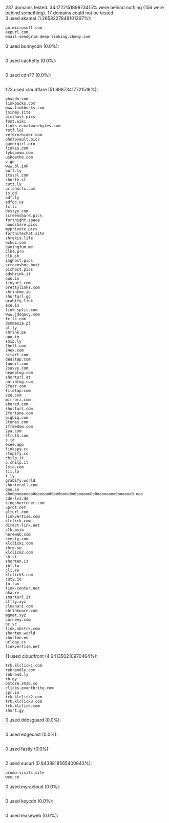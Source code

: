 237 domains tested. 34.177215189873415% were behind nothing (156 were behind something). 17 domains could not be tested.<br>
3 used akamai (1.2658227848101267%):
```
go.microsoft.com
eepurl.com
email-sendgrid-deep-linking.chewy.com
```

0 used bunnycdn (0.0%):
```

```

0 used cachefly (0.0%):
```

```

0 used cdn77 (0.0%):
```

```

123 used cloudflare (51.89873417721519%):
```
ahscdn.com
linkbucks.com
www.linkbucks.com
joinmy.site
picshost.pics
foot.wiki
links.e.malwarebytes.com
rotf.lol
refererhider.com
photovault.pics
gamergirl.pro
link1s.com
lyksoomu.com
usheethe.com
v.gd
www.bl.ink
buff.ly
itsssl.com
shorte.st
cutt.ly
urlshortx.com
is.gd
adf.ly
adfoc.us
fc.lc
destyy.com
screenshare.pics
fortnight.space
noodshare.pics
myprivate.pics
fortnitechat.site
shrekis.life
echoz.com
gamingfun.me
clks.pro
clk.sh
imghost.pics
screenshot.best
pichost.pics
adshrink.it
ouo.io
tinyurl.com
prettylinks.com
shrinkme.io
shorturl.gg
grabify.link
exe.io
link-split.com
www.jdoqocy.com
fc-lc.com
dommania.pl
al.ly
shrink.pe
upo.im
snip.ly
2hell.com
24ex.com
hitart.com
dealtap.com
funurl.com
2savvy.com
headplug.com
shorturl.at
antiblog.com
2fear.com
filetap.com
vze.com
mirrorz.com
ebored.com
shorturl.com
2fortune.com
bigbig.com
2tunes.com
2freedom.com
2ya.com
2truth.com
s.id
exee.app
linkspy.cc
stopify.co
chilp.it
p.chilp.it
1sta.com
tii.la
t.ly
grabify.world
shorterall.com
goo.su
o0o0oooooooo0oooooo00oo0oooo0o0oooooo0o0oooooooo0oooooo0.ooo
cdn-lv3.de
kingshortener.com
uprot.net
alturl.com
linkvertise.com
klclick.com
direct-link.net
clk.asia
hereweb.com
ceesty.com
klclick1.com
shre.su
klclick2.com
sh.st
shorten.is
ibf.tw
cli.re
klclick3.com
cuty.io
ln.run
link-center.net
aka.re
smarturl.it
stfly.xyz
cleanuri.com
shrinkearn.com
mgnet.xyz
corneey.com
bc.vc
link.sbstck.com
shorten.world
shorten.ee
urlday.cc
linkvertise.net
```

11 used cloudfront (4.641350210970464%):
```
trk.klclick1.com
rebrandly.com
rebrand.ly
rb.gy
bstore.smsb.co
clicks.eventbrite.com
zpr.io
trk.klclick2.com
trk.klclick3.com
trk.klclick.com
short.gy
```

0 used ddosguard (0.0%):
```

```

0 used edgecast (0.0%):
```

```

0 used fastly (0.0%):
```

```

2 used sucuri (0.8438818565400843%):
```
promo-visits.site
wee.so
```

0 used myracloud (0.0%):
```

```

0 used keycdn (0.0%):
```

```

0 used leaseweb (0.0%):
```

```
